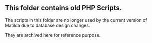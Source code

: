 ## This folder contains old PHP Scripts.

The scripts in this folder are no longer used by the current version of Matilda due to database design changes.

They are archived here for reference purpose.

